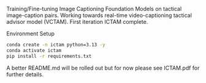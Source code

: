 Training/Fine-tuning Image Captioning Foundation Models on tactical image-caption pairs. Working towards real-time video-captioning tactical advisor model (VCTAM). First iteration ICTAM complete.

Environment Setup
```bash
conda create -n ictam python=3.13 -y
conda activate ictam
pip install -r requirements.txt
```

A better README.md will be rolled out but for now please see ICTAM.pdf for further details.
